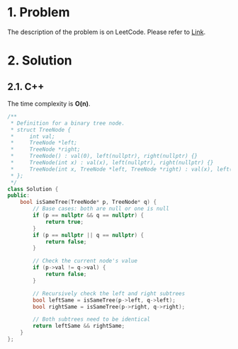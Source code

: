 # 1. Problem

The description of the problem is on LeetCode. Please refer to [Link](https://leetcode.com/problems/same-tree/).

# 2. Solution

## 2.1. C++

The time complexity is **O(n)**.

```cpp
/**
 * Definition for a binary tree node.
 * struct TreeNode {
 *     int val;
 *     TreeNode *left;
 *     TreeNode *right;
 *     TreeNode() : val(0), left(nullptr), right(nullptr) {}
 *     TreeNode(int x) : val(x), left(nullptr), right(nullptr) {}
 *     TreeNode(int x, TreeNode *left, TreeNode *right) : val(x), left(left), right(right) {}
 * };
 */
class Solution {
public:
    bool isSameTree(TreeNode* p, TreeNode* q) {
        // Base cases: both are null or one is null
        if (p == nullptr && q == nullptr) {
            return true;
        }
        if (p == nullptr || q == nullptr) {
            return false;
        }

        // Check the current node's value
        if (p->val != q->val) {
            return false;
        }

        // Recursively check the left and right subtrees
        bool leftSame = isSameTree(p->left, q->left);
        bool rightSame = isSameTree(p->right, q->right);

        // Both subtrees need to be identical
        return leftSame && rightSame;
    }
};
```
